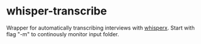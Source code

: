 # whisper-transcribe
Wrapper for automatically transcribing interviews with [whisperx](https://github.com/m-bain/whisperX). Start with flag "-m" to continously monitor input folder. 